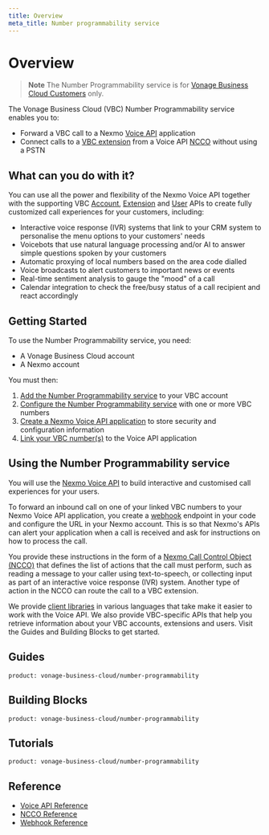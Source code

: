 ```yaml
---
title: Overview
meta_title: Number programmability service
---
```


# Overview

> **Note** The Number Programmability service is for [Vonage Business Cloud Customers](https://www.vonage.com/business/) only.

The Vonage Business Cloud (VBC) Number Programmability service enables you to:

* Forward a VBC call to a Nexmo [Voice API](/voice/voice-api/api-reference) application
* Connect calls to a [VBC extension](/vonage-business-cloud/extension-api/guides/vbc-extension) from a Voice API [NCCO](/voice/voice-api/guides/ncco) without using a PSTN

## What can you do with it?
You can use all the power and flexibility of the Nexmo Voice API together with the supporting VBC [Account](/vonage-business-cloud/account-api/api-reference), [Extension](/vonage-business-cloud/extension-api/api-reference) and [User](/vonage-business-cloud/user-api/api-reference) APIs to create fully customized call experiences for your customers, including:

* Interactive voice response (IVR) systems that link to your CRM system to personalise the menu options to your customers' needs
* Voicebots that use natural language processing and/or AI to answer simple questions spoken by your customers
* Automatic proxying of local numbers based on the area code dialled
* Voice broadcasts to alert customers to important news or events
* Real-time sentiment analysis to gauge the "mood" of a call
* Calendar integration to check the free/busy status of a call recipient and react accordingly

## Getting Started
To use the Number Programmability service, you need:

* A Vonage Business Cloud account
* A Nexmo account

You must then:

1. [Add the Number Programmability service]() to your VBC account
2. [Configure the Number Programmability service]() with one or more VBC numbers
3. [Create a Nexmo Voice API application]() to store security and configuration information
4. [Link your VBC number(s)]() to the Voice API application

## Using the Number Programmability service

You will use the [Nexmo Voice API](/voice/voice-api/api-reference) to build interactive and customised call experiences for your users.

To forward an inbound call on one of your linked VBC numbers to your Nexmo Voice API application, you create a [webhook]() endpoint in your code and configure the URL in your Nexmo account. This is so that Nexmo's APIs can alert your application when a call is received and ask for instructions on how to process the call.

You provide these instructions in the form of a [Nexmo Call Control Object (NCCO)]() that defines the list of actions that the call must perform, such as reading a message to your caller using text-to-speech, or collecting input as part of an interactive voice response (IVR) system. Another type of action in the NCCO can route the call to a VBC extension.

We provide [client libraries](https://github.com/Nexmo/) in various languages that take make it easier to work with the Voice API. We also provide VBC-specific APIs that help you retrieve information about your VBC accounts, extensions and users. Visit the Guides and Building Blocks to get started.

## Guides

```concept_list
product: vonage-business-cloud/number-programmability
```

## Building Blocks

```building_block_list
product: vonage-business-cloud/number-programmability
```

## Tutorials

```tutorials
product: vonage-business-cloud/number-programmability
```

## Reference

* [Voice API Reference](/api/voice)
* [NCCO Reference](/voice/voice-api/ncco-reference)
* [Webhook Reference](/voice/voice-api/webhook-reference)



